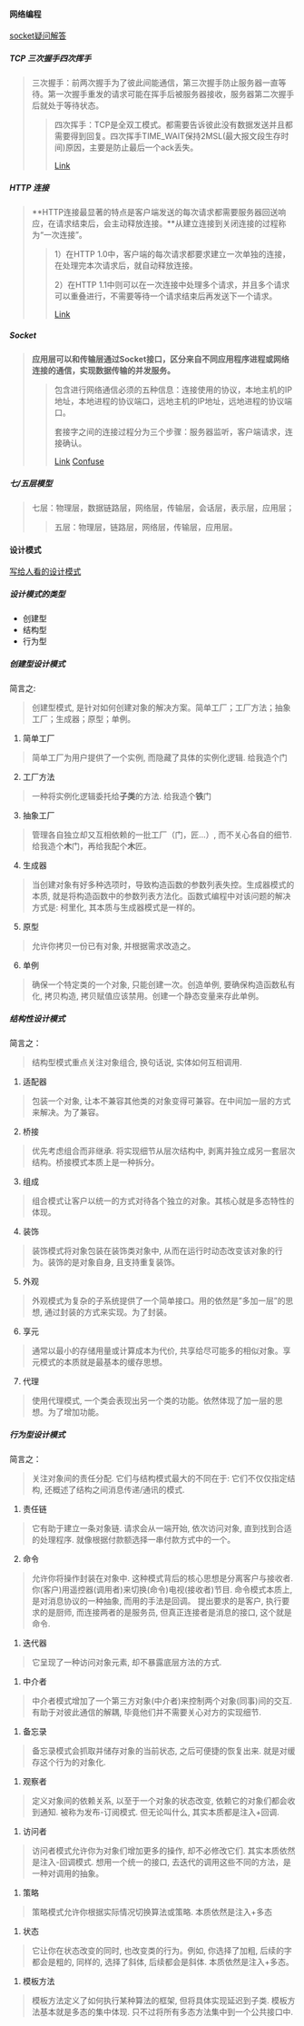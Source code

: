 #### 网络编程

[socket疑问解答](https://www.cnblogs.com/kex1n/p/6501977.html)

##### TCP 三次握手四次挥手

> 三次握手：前两次握手为了彼此间能通信，第三次握手防止服务器一直等待。第一次握手重发的请求可能在挥手后被服务器接收，服务器第二次握手后就处于等待状态。
>
> >  四次挥手：TCP是全双工模式。都需要告诉彼此没有数据发送并且都需要得到回复。四次挥手TIME_WAIT保持2MSL(最大报文段生存时间)原因，主要是防止最后一个ack丢失。
> >
> >  [Link](https://github.com/jawil/blog/issues/14)

##### HTTP 连接

> **HTTP连接最显著的特点是客户端发送的每次请求都需要服务器回送响应，在请求结束后，会主动释放连接。**从建立连接到关闭连接的过程称为“一次连接”。
>
> > 1）在HTTP 1.0中，客户端的每次请求都要求建立一次单独的连接，在处理完本次请求后，就自动释放连接。
> >
> > 2）在HTTP 1.1中则可以在一次连接中处理多个请求，并且多个请求可以重叠进行，不需要等待一个请求结束后再发送下一个请求。
> >
> > [Link](https://github.com/jawil/blog/issues/14)

##### Socket

> **应用层可以和传输层通过Socket接口，区分来自不同应用程序进程或网络连接的通信，实现数据传输的并发服务。**
>
> >  包含进行网络通信必须的五种信息：连接使用的协议，本地主机的IP地址，本地进程的协议端口，远地主机的IP地址，远地进程的协议端口。
> >
> >  套接字之间的连接过程分为三个步骤：服务器监听，客户端请求，连接确认。
> >
> >  [Link](https://github.com/jawil/blog/issues/14) [Confuse](https://www.cnblogs.com/kex1n/p/6501977.html)

##### 七/五层模型

> 七层：物理层，数据链路层，网络层，传输层，会话层，表示层，应用层；
>
> >  五层：物理层，链路层，网络层，传输层，应用层。

> > 

#### 设计模式

[写给人看的设计模式](https://pushmind.org/2017/07/31/design-patterns-for-humans/)

##### 设计模式的类型

- 创建型
- 结构型
- 行为型

##### 创建型设计模式

简言之:

> 创建型模式, 是针对如何创建对象的解决方案。简单工厂；工厂方法；抽象工厂；生成器；原型；单例。

1. 简单工厂

> 简单工厂为用户提供了一个实例, 而隐藏了具体的实例化逻辑. 给我造个门

2. 工厂方法

> 一种将实例化逻辑委托给**子类**的方法. 给我造个**铁**门

3. 抽象工厂

> 管理各自独立却又互相依赖的一批工厂（门，匠...）, 而不关心各自的细节. 给我造个**木**门，再给我配个**木**匠。

4. 生成器

> 当创建对象有好多种选项时，导致构造函数的参数列表失控。生成器模式的本质, 就是将构造函数中的参数列表方法化。函数式编程中对该问题的解决方式是: 柯里化, 其本质与生成器模式是一样的。

5. 原型

> 允许你拷贝一份已有对象, 并根据需求改造之。 

6. 单例

> 确保一个特定类的一个对象, 只能创建一次。创造单例, 要确保构造函数私有化, 拷贝构造, 拷贝赋值应该禁用。创建一个静态变量来存此单例。

##### 结构性设计模式

简言之：

> 结构型模式重点关注对象组合, 换句话说, 实体如何互相调用. 

1. 适配器

> 包装一个对象, 让本不兼容其他类的对象变得可兼容。在中间加一层的方式来解决。为了兼容。

2. 桥接

> 优先考虑组合而非继承. 将实现细节从层次结构中, 剥离并独立成另一套层次结构。桥接模式本质上是一种拆分。

3. 组成

> 组合模式让客户以统一的方式对待各个独立的对象。其核心就是多态特性的体现。

4. 装饰

> 装饰模式将对象包装在装饰类对象中, 从而在运行时动态改变该对象的行为。装饰的是对象自身, 且支持重复装饰。

5. 外观

> 外观模式为复杂的子系统提供了一个简单接口。用的依然是”多加一层”的思想, 通过封装的方式来实现。为了封装。

6. 享元

> 通常以最小的存储用量或计算成本为代价, 共享给尽可能多的相似对象。享元模式的本质就是最基本的缓存思想。

7. 代理

> 使用代理模式, 一个类会表现出另一个类的功能。依然体现了加一层的思想。为了增加功能。

##### 行为型设计模式

简言之：

> 关注对象间的责任分配. 它们与结构模式最大的不同在于: 它们不仅仅指定结构, 还概述了结构之间消息传递/通讯的模式. 

1. 责任链

> 它有助于建立一条对象链. 请求会从一端开始, 依次访问对象, 直到找到合适的处理程序. 就像根据付款额选择一串付款方式中的一个。

2. 命令

> 允许你将操作封装在对象中. 这种模式背后的核心思想是分离客户与接收者. 你(客户)用遥控器(调用者)来切换(命令)电视(接收者)节目. 命令模式本质上, 是对消息协议的一种抽象, 而用的手法是回调。 提出要求的是客户, 执行要求的是厨师, 而连接两者的是服务员, 但真正连接者是消息的接口, 这个就是命令. 

1. 迭代器

> 它呈现了一种访问对象元素, 却不暴露底层方法的方式.

1. 中介者

> 中介者模式增加了一个第三方对象(中介者)来控制两个对象(同事)间的交互. 有助于对彼此通信的解耦, 毕竟他们并不需要关心对方的实现细节.

1. 备忘录

> 备忘录模式会抓取并储存对象的当前状态, 之后可便捷的恢复出来. 就是对缓存这个行为的对象化. 

1. 观察者

> 定义对象间的依赖关系, 以至于一个对象的状态改变, 依赖它的对象们都会收到通知. 被称为发布-订阅模式. 但无论叫什么, 其实本质都是注入+回调. 

1. 访问者

> 访问者模式允许你为对象们增加更多的操作, 却不必修改它们. 其实本质依然是注入-回调模式. 想用一个统一的接口, 去迭代的调用这些不同的方法，是一种对调用的抽象。

1. 策略

> 策略模式允许你根据实际情况切换算法或策略. 本质依然是注入+多态

1. 状态

> 它让你在状态改变的同时, 也改变类的行为。例如, 你选择了加粗, 后续的字都会是粗的, 同样的, 选择了斜体, 后续都会是斜体. 本质依然是注入+多态。

1. 模板方法

> 模板方法定义了如何执行某种算法的框架, 但将具体实现延迟到子类. 模板方法基本就是多态的集中体现. 只不过将所有多态方法集中到一个公共接口中. 